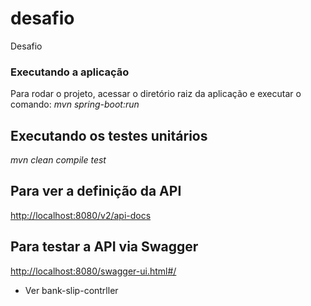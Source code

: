 # desafio

Desafio


### Executando a aplicação

Para rodar o projeto, acessar o diretório raiz da aplicação e executar o comando: _mvn spring-boot:run_

## Executando os testes unitários

_mvn clean compile test_

## Para ver a definição da API
[http://localhost:8080/v2/api-docs](http://localhost:8080/v2/api-docs)

## Para testar a API via Swagger
[http://localhost:8080/swagger-ui.html#/](http://localhost:8080/swagger-ui.html#/)
* Ver bank-slip-contrller
